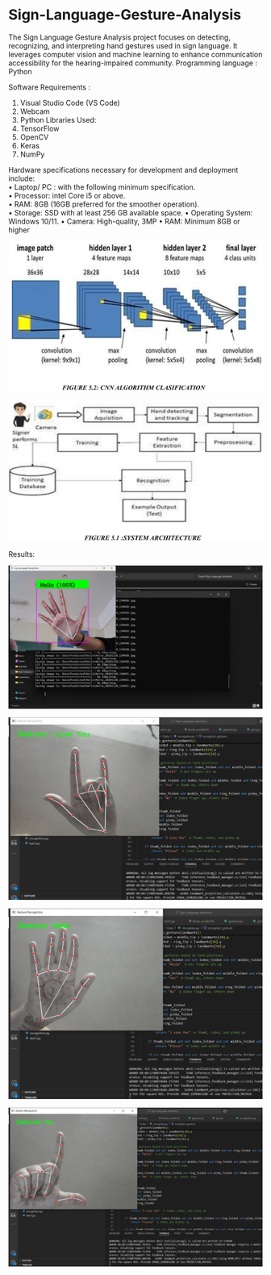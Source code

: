 # Sign-Language-Gesture-Analysis
The Sign Language Gesture Analysis project focuses on detecting, recognizing, and interpreting hand gestures used in sign language. It leverages computer vision and machine learning to enhance communication accessibility for the hearing-impaired community.
Programming language : Python

Software Requirements :  
1. Visual Studio Code (VS Code)
2. Webcam
3. Python
Libraries Used:  
1. TensorFlow
2. OpenCV
3. Keras
4. NumPy

Hardware specifications necessary for development and deployment include:   
• Laptop/ PC : with the following minimum specification.  
• Processor: intel Core i5 or above.  
• RAM: 8GB (16GB preferred for the smoother operation).  
• Storage: SSD with at least 256 GB available space. • Operating System: Windows 10/11.
 • Camera: High-quality, 3MP
 • RAM: Minimum 8GB or higher


![image alt](https://github.com/tkavana13/Sign-Language-Gesture-Analysis/blob/main/Screenshot%20(89).png?raw=true)


![image alt](https://github.com/tkavana13/Sign-Language-Gesture-Analysis/blob/main/Screenshot%20(90).png?raw=true)



Results:

![image alt](https://github.com/tkavana13/Sign-Language-Gesture-Analysis/blob/main/Collected/Hello.jpg?raw=true)


![image alt](https://github.com/tkavana13/Sign-Language-Gesture-Analysis/blob/main/Screenshot%20(92).png?raw=true)


![image alt](https://github.com/tkavana13/Sign-Language-Gesture-Analysis/blob/main/Screenshot%20(94).png?raw=true)


![image alt](https://github.com/tkavana13/Sign-Language-Gesture-Analysis/blob/main/Screenshot%20(96).png?raw=true)
